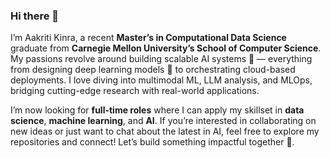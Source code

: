 ### Hi there 👋
<!--
**AakritiKinra/AakritiKinra** is a ✨ _special_ ✨ repository because its `README.md` (this file) appears on your GitHub profile.

Here are some ideas to get you started:

- 🔭 I’m currently working on ...
- 🌱 I’m currently learning ...
- 👯 I’m looking to collaborate on ...
- 🤔 I’m looking for help with ...
- 💬 Ask me about ...
- 📫 How to reach me: ...
- 😄 Pronouns: ...
- ⚡ Fun fact: ...
-->
I’m Aakriti Kinra, a recent **Master’s in Computational Data Science** graduate from **Carnegie Mellon University’s School of Computer Science**. My passions revolve around building scalable AI systems 🚀 — everything from designing deep learning models 🤖 to orchestrating cloud-based deployments. I love diving into multimodal ML, LLM analysis, and MLOps, bridging cutting-edge research with real-world applications.

I’m now looking for **full-time roles** where I can apply my skillset in **data science**, **machine learning**, and **AI**. If you’re interested in collaborating on new ideas or just want to chat about the latest in AI, feel free to explore my repositories and connect! Let’s build something impactful together 🤝.
